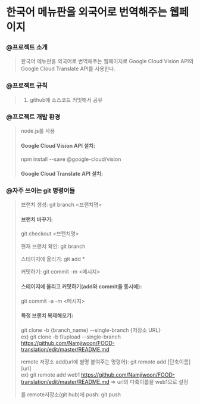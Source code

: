 # 한국어 메뉴판을 외국어로 번역해주는 웹페이지
### @프로젝트 소개
> 한국어 메뉴판을 외국어로 번역해주는 웹페이지로 Google Cloud Vision API와 Google Cloud Translate API를 사용한다.      
   

### @프로젝트 규칙
> 1. github에 소스코드 커밋해서 공유       
   

### @프로젝트 개발 환경
> node.js를 사용
> #### Google Cloud Vision API 설치:
> npm install --save @google-cloud/vision
> #### Google Cloud Translate API 설치:    
      

### @자주 쓰이는 git 명령어들
> 브랜치 생성:
> git branch <브랜치명>
>
> #### 브랜치 바꾸기:
> git checkout <브랜치명>
>
> 현재 브랜치 확인:
> git branch
>
> 스테이지에 올리기:
> git add *
>
> 커밋하기:
> git commit -m <메시지>
>
> #### 스테이지에 올리고 커밋하기(add와 commit을 동시에):
> git commit -a -m <메시지>
>
> #### 특정 브랜치 복제해오기:
> git clone -b {branch_name} --single-branch {저장소 URL}    
> ex) git clone -b f/upload --single-branch https://github.com/Namjiwoon/FOOD-translation/edit/master/README.md
>
> remote 저장소 add(url에 별명 붙여주는 명령어):
> git remote add [단축이름] [url]    
> ex) git remote add web1 https://github.com/Namjiwoon/FOOD-translation/edit/master/README.md
> => url의 다축이름을 web1으로 설정
> 
> <branch>를 remote저장소(git hub)에 push:
> git push <remote> <branch>

